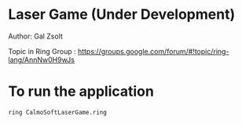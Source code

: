 Laser Game (Under Development)
==============================

Author: Gal Zsolt

Topic in Ring Group : https://groups.google.com/forum/#!topic/ring-lang/AnnNw0H9wJs

# To run the application

	ring CalmoSoftLaserGame.ring